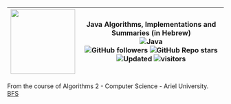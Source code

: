 
| <img width="150" height="150" src="https://cdn.iconscout.com/icon/free/png-256/algorithms-data-flow-chart-hierarchy-circle-analytics-2-5256.png">| Java Algorithms, Implementations and Summaries (in Hebrew)<br><img alt="Java" src="https://img.shields.io/badge/java-%23ED8B00.svg?&style=for-the-badge&logo=java&logoColor=white"/><br>![GitHub followers](https://img.shields.io/github/followers/DorAzaria?label=Follow&style=social) ![GitHub Repo stars](https://img.shields.io/github/stars/DorAzaria/Ariel-CS-Drive?style=social) ![Updated](https://img.shields.io/badge/Updated-2021-green) ![visitors](https://visitor-badge.glitch.me/badge?page_id=DorAzaria.Problems-on-Algorithms-2) <br>|
| --- | --- | 

From the course of Algorithms 2 - Computer Science - Ariel University.<br>
[BFS](https://github.com/DorAzaria/Problems-on-Algorithms-2/tree/main/BFS)<br>
